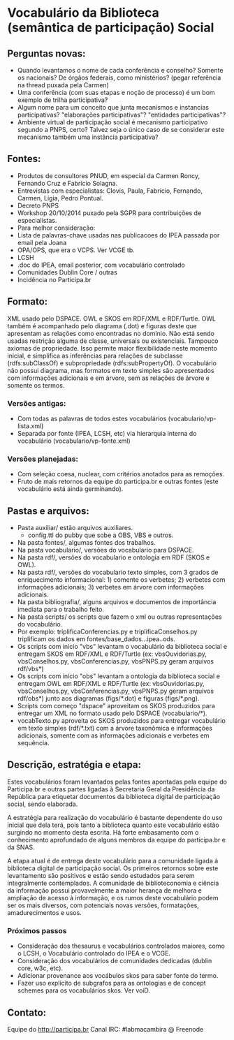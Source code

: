 # Vocabulário da Biblioteca (semântica de participação) Social

## Perguntas novas:
* Quando levantamos o nome de cada conferência e conselho? Somente os nacionais? De órgãos federais, como ministérios? (pegar referência na thread puxada pela Carmen)
* Uma conferência (com suas etapas e noção de processo) é um bom exemplo de trilha participativa? 
* Algum nome para um conceito que junta mecanismos e instancias participativas? "elaborações participativas"? "entidades participativas"?
* Ambiente virtual de participação social é mecanismo participativo segundo a PNPS, certo? Talvez seja o único caso de se considerar este mecanismo também uma instância participativa?

## Fontes:

* Produtos de consultores PNUD, em especial da Carmen Roncy, Fernando Cruz e Fabrício Solagna.
* Entrevistas com especialistas: Clovis, Paula, Fabrício, Fernando, Carmen, Lígia, Pedro Pontual.
* Decreto PNPS
* Workshop 20/10/2014 puxado pela SGPR para contribuições de especialistas.
* Para melhor consideração:
 * Lista de palavras-chave usadas nas publicacoes do IPEA passada por email pela Joana
 * OPA/OPS, que era o VCPS. Ver VCGE tb.
 * LCSH
 * .doc do IPEA, email posterior, com vocabulário controlado
 * Comunidades Dublin Core / outras
 * Incidência no Participa.br

 

## Formato:

XML usado pelo DSPACE. OWL e SKOS em RDF/XML e RDF/Turtle. OWL também é acompanhado pelo diagrama (.dot) e figuras deste
que apresentam as relações como encontradas no domínio. Não está sendo usadas restrição alguma de classe, universais
ou existenciais. Tampouco axiomas de propriedade. Isso permite maior flexibilidade neste momento inicial,
e simplifica as inferências para relações de subclasse (rdfs:subClassOf) e subpropriedade (rdfs:subPropertyOf).
O vocabulário não possui diagrama, mas formatos em texto simples são apresentados com informações adicionais e em árvore,
sem as relações de árvore e somente os termos.

### Versões antigas:

* Com todas as palavras de todos estes vocabulários (vocabulario/vp-lista.xml)
* Separada por fonte (IPEA, LCSH, etc) via hierarquia interna do vocabulário (vocabulario/vp-fonte.xml)

### Versões planejadas:
* Com seleção coesa, nuclear, com critérios anotados para as remoções.
* Fruto de mais retornos da equipe do participa.br e outras fontes (este vocabulário está ainda germinando).

## Pastas e arquivos:

* Pasta auxiliar/ estão arquivos auxiliares.
    * config.ttl do pubby que sobe a OBS, VBS e outros.
* Na pasta fontes/, algumas fontes dos trabalhos.
* Na pasta vocabulario/, versões do vocabulario para DSPACE.
* Na pasta rdf/, versões do vocabulario e ontologia em RDF (SKOS e OWL).
* Na pasta rdf/, versões do vocabulario texto simples, com 3 grados de enriquecimento informacional: 1) comente os verbetes; 2) verbetes com informações adicionais; 3) verbetes em árvore com informações adicionais.
* Na pasta bibliografia/, alguns arquivos e documentos de importância imediata para o trabalho feito.
* Na pasta scripts/ os scripts que fazem o xml ou outras representações do vocabulário.
 * Por exemplo: triplificaConferencias.py e triplificaConselhos.py triplificam os dados em fontes/base\_dados...ipea..ods.
 * Os scripts com início "vbs" levantam o vocabulário da biblioteca social e entregam SKOS em RDF/XML e RDF/Turtle (ex: vbsOuvidorias.py, vbsConselhos.py, vbsConferencias.py, vbsPNPS.py geram arquivos rdf/vbs\*)
 * Os scripts com início "obs" levantam a ontologia da biblioteca social e entregam OWL em RDF/XML e RDF/Turtle (ex: vbsOuvidorias.py, vbsConselhos.py, vbsConferencias.py, vbsPNPS.py geram arquivos rdf/obs\*) junto aos diagramas (figs/\*.dot) e figuras (figs/\*.png). 
 * Scripts com começo "dspace" aproveitam os SKOS produzidos para entregar um XML no formato usado pelo DSPACE (vocabulario/\*).
 * vocabTexto.py aproveita os SKOS produzidos para entregar vocabulário em texto simples (rdf/\*.txt) com a árvore taxonômica e informações adicionais, somente com as informações adicionais e verbetes em sequência.

## Descrição, estratégia e etapa:

Estes vocabulários foram levantados pelas fontes apontadas pela equipe do Participa.br
e outras partes ligadas à Secretaria Geral da Presidência da República
para etiquetar documentos da biblioteca digital de participação social, sendo elaborada.

A estratégia para realização do vocabulário é bastante dependente do uso inicial que dela terá,
pois tanto a biblioteca quanto este vocabulário estão surgindo no momento desta escrita.
Há forte embasamento com o conhecimento aprofundado de alguns
membros da equipe do participa.br e da SNAS.

A etapa atual é de entrega deste vocabulário para a comunidade ligada à biblioteca digital de participação social.
Os primeiros retornos sobre este levantamento são positivos e estão sendo estudados para serem integralmente contemplados.
A comunidade de biblioteconomia e ciência da informação possui provavelmente
a maior herança de melhora e ampliação de acesso à informação, e os rumos
deste vocabulário podem ser os mais diversos, com potenciais novas versões,
 formatações, amadurecimentos e usos.

### Próximos passos

* Consideração dos thesaurus e vocabulários controlados maiores, como o LCSH, o Vocabulário controlado do IPEA e o VCGE.
* Consideração dos vocabulários de comunidades dedicadas (dublin core, w3c, etc).
* Adicionar provenance aos vocábulos skos para saber fonte do termo.
* Fazer uso explícito de subgrafos para as ontologias e de concept schemes para os vocabulários skos. Ver voiD.

## Contato:

Equipe do http://participa.br
Canal IRC: #labmacambira @ Freenode
